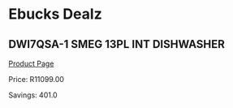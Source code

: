 
# Ebucks Dealz
## DWI7QSA-1 SMEG 13PL INT DISHWASHER
[Product Page](https://www.ebucks.com/web/shop/productSelected.do?prodId=1183599709&catId=704983786)

Price: R11099.00

Savings: 401.0


	